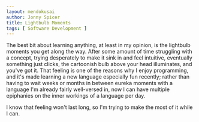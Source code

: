 ```yaml
---
layout: mendokusai
author: Jonny Spicer
title: Lightbulb Moments
tags: [ Software Development ]
---
```

The best bit about learning anything, at least in my opinion, is the lightbulb moments you get along the way. After some amount of time struggling with a concept, trying desperately to
make it sink in and feel intuitive, eventually something just clicks, the cartoonish bulb above your head illuminates, and you've got it. That feeling is one of the reasons why I enjoy
programming, and it's made learning a new language especially fun recently; rather than having to wait weeks or months in between eureka moments with a language I'm already fairly
well-versed in, now I can have multiple epiphanies on the inner workings of a language per day.

I know that feeling won't last long, so I'm trying to make the most of it while I can.
